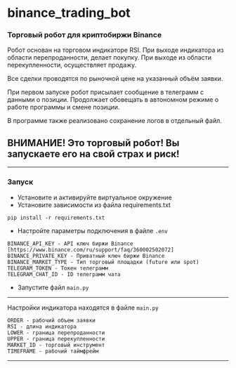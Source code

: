 # binance_trading_bot

### Торговый робот для криптобиржи Binance
Робот основан на торговом индикаторе RSI. При выходе индикатора из области перепроданности, делает покупку. При выходе из области перекупленности, осуществляет продажу.

Все сделки проводятся по рыночной цене на указанный объём заявки.

При первом запуске робот присылает сообщение в телеграмм с данными о позиции. Продолжает обовещать в автономном режиме о работе программы и смене позиции.

В программе также реализовано сохранение логов в отдельный файл.

## ВНИМАНИЕ! Это торговый робот! Вы запускаете его на свой страх и риск!

---
### Запуск
- Установите и активируйте виртуальное окружение
- Установите зависимости из файла requirements.txt
```
pip install -r requirements.txt
``` 
- Настройте параметры подключения в файле `.env`
```
BINANCE_API_KEY - API ключ биржи Binance [https://www.binance.com/ru/support/faq/360002502072]
BINANCE_PRIVATE_KEY - Приватный ключ биржи Binance
BINANCE_MARKET_TYPE - Тип торговый площадки (future или spot)
TELEGRAM_TOKEN - Токен телеграмм
TELEGRAM_CHAT_ID - ID телеграмм чата
``` 
- Запустите файл `main.py`
---
Настройки индикатора находятся в файле `main.py`
```
ORDER - рабочий объем заявки
RSI - длина индикатора
LOWER - граница перепроданности
UPPER - граница перекупленности
MARKET_ID - торговый инструмент
TIMEFRAME - рабочий таймфрейм
```
---
